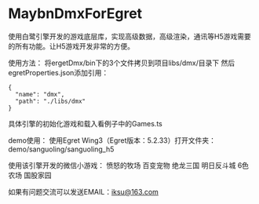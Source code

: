 # MaybnDmxForEgret
使用白鹭引擎开发的游戏底层库，实现高级数据，高级渲染，通讯等H5游戏需要的所有功能。让H5游戏开发非常的方便。

使用方法：
将ergetDmx/bin下的3个文件拷贝到项目libs/dmx/目录下
然后egretProperties.json添加引用：

    {
      "name": "dmx",
      "path": "./libs/dmx"
    }
	
具体引擎的初始化游戏和载入看例子中的Games.ts


demo使用：
使用Egret Wing3（Egret版本：5.2.33）打开文件夹：
demo/sanguoling/sanguoling_h5



使用该引擎开发的微信小游戏：
愤怒的牧场
百变宠物
绝龙三国
明日反斗城
6色农场
国股家园


如果有问题交流可以发送EMAIL：iksu@163.com
